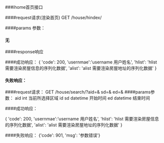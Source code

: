 ###ihome首页接口


####request请求(渲染首页)
GET /house/hindex/

####params 参数：  
####    无

####response响应

####成功响应：
  {
   'code': 200,
   'usernmae':'username 用户姓名',
   'hlist': 'hlist 需要渲染房屋信息的序列化数据',
   'alist': 'alist 需要渲染房屋地址的序列化数据'
   }

#### 失败响应：

####request请求：
GET /house/search/?aid=& sd=& ed=&
####params参数：
    aid int 当前所选择区域 id
    sd  datetime 开始时间
    ed  datetime 结束时间
    
####成功响应：

  {
   'code': 200,
   'usernmae':'username 用户姓名',
   'hlist': 'hlist 需要渲染房屋信息的序列化数据',
   'alist': 'alist 需要渲染房屋地址的序列化数据'
   }
    
####失败响应：
    {'code': 901, 'msg': '参数错误'}
    
    
 